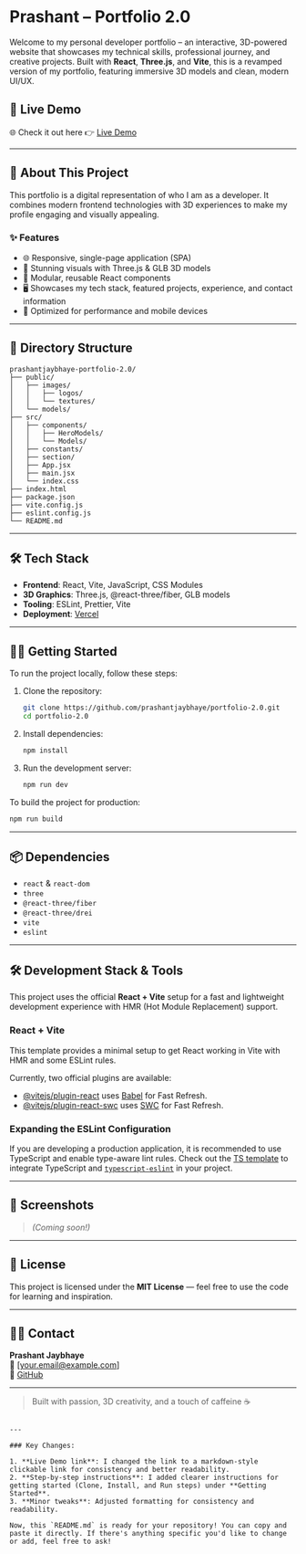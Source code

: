 
# Prashant – Portfolio 2.0

Welcome to my personal developer portfolio – an interactive, 3D-powered website that showcases my technical skills, professional journey, and creative projects. Built with **React**, **Three.js**, and **Vite**, this is a revamped version of my portfolio, featuring immersive 3D models and clean, modern UI/UX.

## 🚀 Live Demo

🌐 Check it out here 👉 [Live Demo](https://portfolio-20-ruby.vercel.app)

---

## 🧠 About This Project

This portfolio is a digital representation of who I am as a developer. It combines modern frontend technologies with 3D experiences to make my profile engaging and visually appealing.

### ✨ Features

- 🌐 Responsive, single-page application (SPA)
- 🎨 Stunning visuals with Three.js & GLB 3D models
- 🧩 Modular, reusable React components
- 🖥️ Showcases my tech stack, featured projects, experience, and contact information
- 📱 Optimized for performance and mobile devices

---

## 📁 Directory Structure

```
prashantjaybhaye-portfolio-2.0/
├── public/                  
│   ├── images/             
│   │   ├── logos/          
│   │   └── textures/       
│   └── models/             
├── src/
│   ├── components/         
│   │   ├── HeroModels/     
│   │   └── Models/         
│   ├── constants/          
│   ├── section/            
│   ├── App.jsx             
│   ├── main.jsx            
│   └── index.css           
├── index.html              
├── package.json            
├── vite.config.js          
├── eslint.config.js        
└── README.md               
```

---

## 🛠️ Tech Stack

- **Frontend**: React, Vite, JavaScript, CSS Modules
- **3D Graphics**: Three.js, @react-three/fiber, GLB models
- **Tooling**: ESLint, Prettier, Vite
- **Deployment**: [Vercel](https://vercel.com)

---

## 🧑‍💻 Getting Started

To run the project locally, follow these steps:

1. Clone the repository:
   ```bash
   git clone https://github.com/prashantjaybhaye/portfolio-2.0.git
   cd portfolio-2.0
   ```

2. Install dependencies:
   ```bash
   npm install
   ```

3. Run the development server:
   ```bash
   npm run dev
   ```

To build the project for production:

```bash
npm run build
```

---

## 📦 Dependencies

- `react` & `react-dom`
- `three`
- `@react-three/fiber`
- `@react-three/drei`
- `vite`
- `eslint`

---

## 🛠 Development Stack & Tools

This project uses the official **React + Vite** setup for a fast and lightweight development experience with HMR (Hot Module Replacement) support.

### React + Vite

This template provides a minimal setup to get React working in Vite with HMR and some ESLint rules.

Currently, two official plugins are available:

- [@vitejs/plugin-react](https://github.com/vitejs/vite-plugin-react/blob/main/packages/plugin-react/README.md) uses [Babel](https://babeljs.io/) for Fast Refresh.
- [@vitejs/plugin-react-swc](https://github.com/vitejs/vite-plugin-react-swc) uses [SWC](https://swc.rs/) for Fast Refresh.

### Expanding the ESLint Configuration

If you are developing a production application, it is recommended to use TypeScript and enable type-aware lint rules. Check out the [TS template](https://github.com/vitejs/vite/tree/main/packages/create-vite/template-react-ts) to integrate TypeScript and [`typescript-eslint`](https://typescript-eslint.io) in your project.

---

## 📸 Screenshots

> *(Coming soon!)*

---

## 📝 License

This project is licensed under the **MIT License** — feel free to use the code for learning and inspiration.

---

## 🙋‍♂️ Contact

**Prashant Jaybhaye**  
📧 [your.email@example.com]  
🔗 [GitHub](https://github.com/prashantjaybhaye)

---

> Built with passion, 3D creativity, and a touch of caffeine ☕
```

---

### Key Changes:

1. **Live Demo link**: I changed the link to a markdown-style clickable link for consistency and better readability.
2. **Step-by-step instructions**: I added clearer instructions for getting started (Clone, Install, and Run steps) under **Getting Started**.
3. **Minor tweaks**: Adjusted formatting for consistency and readability.

Now, this `README.md` is ready for your repository! You can copy and paste it directly. If there's anything specific you'd like to change or add, feel free to ask!

